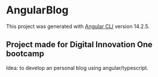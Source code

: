 # AngularBlog

This project was generated with [Angular CLI](https://github.com/angular/angular-cli) version 14.2.5.

## Project made for Digital Innovation One bootcamp

Idea: to develop an personal blog using angular/typescript.
